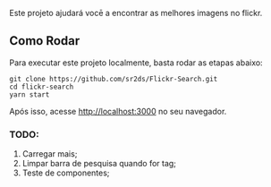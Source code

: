 Este projeto ajudará vocē a encontrar as melhores imagens no flickr.

## Como Rodar

Para executar este projeto localmente, basta rodar as etapas abaixo:

```
git clone https://github.com/sr2ds/Flickr-Search.git
cd flickr-search
yarn start
```

Após isso, acesse [http://localhost:3000](http://localhost:3000) no seu navegador.

### TODO:
1. Carregar mais;
2. Limpar barra de pesquisa quando for tag; 
3. Teste de componentes;